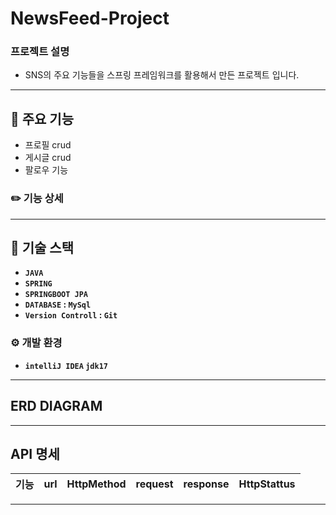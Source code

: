# NewsFeed-Project
### 프로젝트 설명
- SNS의 주요 기능들을 스프링 프레임워크를 활용해서 만든 프로젝트 입니다.
---
## 📌 주요 기능
- 프로필 crud
- 게시글 crud
- 팔로우 기능
### ✏️ 기능 상세
---
## 🔧 기술 스택
- **`JAVA`**
- **`SPRING`**
- **`SPRINGBOOT JPA`**
- **`DATABASE` : `MySql`**
- **`Version Controll` : `Git`**
### ⚙️ 개발 환경
- **`intelliJ IDEA` `jdk17`**
---
## ERD DIAGRAM

---
## API 명세
| 기능 | url | HttpMethod | request | response | HttpStattus |
|-----|-----|------------|---------|----------|-------------|
---
